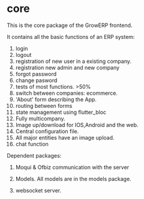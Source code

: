 # core

This is the core package of the GrowERP frontend.

It contains all the basic functions of an ERP system:
1. login
2. logout
3. registration of new user in a existing company.
4. registration new admin and new company
5. forgot password
6. change pasword
7. tests of most functions. >50%
8. switch between companies: ecommerce.
9. 'About' form describing the App.
10. routing between forms
11. state management using flutter_bloc
12. Fully multicompany.
13. Image up/download for IOS,Android and the web.
14. Central configuration file.
15. All major entities have an image upload.
16. chat function

Dependent packages:

1. Moqui & Ofbiz
communication with the server


2. Models.
All models are in the models package.

3. websocket server.